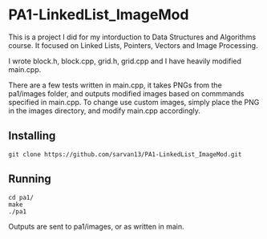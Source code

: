 # PA1-LinkedList_ImageMod
This is a project I did for my intorduction to Data Structures and Algorithms course. It focused on Linked Lists, Pointers, Vectors and Image Processing.

I wrote block.h, block.cpp, grid.h, grid.cpp and I have heavily modified main.cpp.

There are a few tests written in main.cpp, it takes PNGs from the pa1/images folder, and outputs modified images based on commmands specified in main.cpp. To change use custom images, simply place the PNG in the images directory, and modify main.cpp accordingly. 

## Installing
```
git clone https://github.com/sarvan13/PA1-LinkedList_ImageMod.git
```

## Running
```
cd pa1/
make
./pa1
```

Outputs are sent to pa1/images, or as written in main. 
